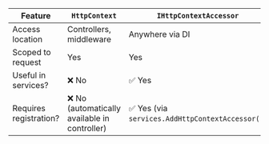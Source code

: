 | Feature                | `HttpContext`                                | `IHttpContextAccessor`                          |
| ---------------------- | -------------------------------------------- | ----------------------------------------------- |
| Access location        | Controllers, middleware                      | Anywhere via DI                                 |
| Scoped to request      | Yes                                          | Yes                                             |
| Useful in services?    | ❌ No                                         | ✅ Yes                                           |
| Requires registration? | ❌ No (automatically available in controller) | ✅ Yes (via `services.AddHttpContextAccessor()`) |
